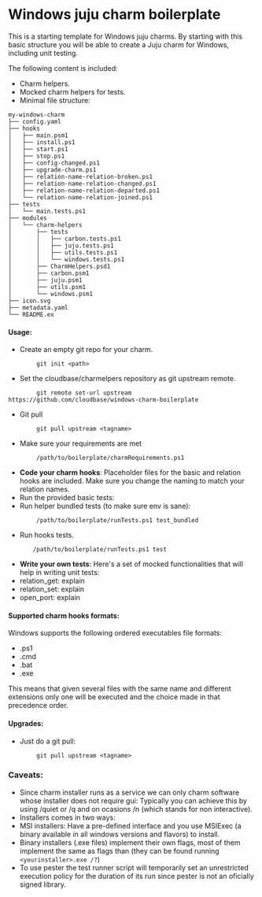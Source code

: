 ﻿# Windows juju charm boilerplate

This is a starting template for Windows juju charms.
By starting with this basic structure you will be able to create a Juju charm for Windows, including unit testing.

The following content is included:
* Charm helpers.
* Mocked charm helpers for tests.
* Minimal file structure:
```
my-windows-charm
├── config.yaml
├── hooks
│   ├── main.psm1
│   ├── install.ps1
│   ├── start.ps1
│   ├── stop.ps1
│   ├── config-changed.ps1
│   ├── upgrade-charm.ps1
│   ├── relation-name-relation-broken.ps1
│   ├── relation-name-relation-changed.ps1
│   ├── relation-name-relation-departed.ps1
│   └── relation-name-relation-joined.ps1
├── tests
│   └── main.tests.ps1
├── modules
│   └── charm-helpers
│       ├── tests
│       │   ├── carbon.tests.ps1
│       │   ├── juju.tests.ps1
│       │   ├── utils.tests.ps1
│       │   └── windows.tests.ps1
│       ├── CharmHelpers.psd1
│       ├── carbon.psm1
│       ├── juju.psm1
│       ├── utils.psm1
│       └── windows.psm1
├── icon.svg
├── metadata.yaml
└── README.ex
```


#### Usage:
- Create an empty git repo for your charm. 
```
        git init <path>
```
- Set the cloudbase/charmelpers repository as git upstream remote.
```
        git remote set-url upstream https://github.com/cloudbase/windows-charm-boilerplate
```
- Git pull
```
        git pull upstream <tagname>
```
- Make sure your requirements are met
```
        /path/to/boilerplate/charmRequirements.ps1
```
- **Code your charm hooks**: Placeholder files for the basic and relation hooks are included. Make sure you change the naming to match your relation names.
- Run the provided basic tests:
 - Run helper bundled tests (to make sure env is sane):
```
        /path/to/boilerplate/runTests.ps1 test_bundled
```
 - Run hooks tests.
```
       /path/to/boilerplate/runTests.ps1 test
```
- **Write your own tests**: Here's a set of mocked functionalities that will help in writing unit tests:
 - relation_get: explain
 - relation_set: explain
 - open_port: explain

#### Supported charm hooks formats:
Windows supports the following ordered executables file formats:
* .ps1
* .cmd
* .bat
* .exe

This means that given several files with the same name and different extensions only one will be executed and the choice made in that precedence order.

#### Upgrades:
- Just do a git pull:
```
        git pull upstream <tagname>
```

### Caveats:
- Since charm installer runs as a service we can only charm software whose installer does not require gui:
Typically you can achieve this by using /quiet or /q and on ocasions /n (which stands for non interactive).
- Installers comes in two ways:
 - MSI installers: Have a pre-defined interface and you use MSIExec (a binary available in all windows versions and flavors) to install.
 - Binary installers (.exe files) implement their own flags, most of them implement the same as flags than (they can be found running `<yourinstaller>.exe /?`)
- To use pester the test runner script will temporarily set an unrestricted execution policy for the duration of its run since pester is not an oficially signed library.
